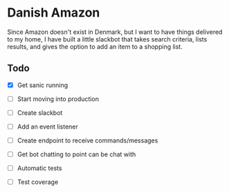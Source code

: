 # Danish Amazon

Since Amazon doesn't exist in Denmark, but I want to have things delivered to my home, I have built a little slackbot that takes search criteria, lists results, and gives the option to add an item to a shopping list.

## Todo

- [X] Get sanic running
- [ ] Start moving into production
- [ ] Create slackbot
- [ ] Add an event listener
- [ ] Create endpoint to receive commands/messages
- [ ] Get bot chatting to point can be chat with
- [ ] Automatic tests
- [ ] Test coverage

